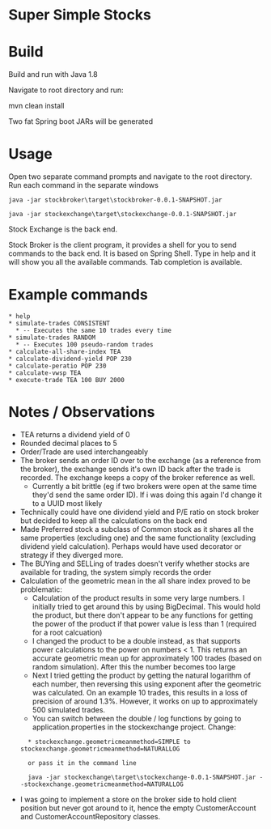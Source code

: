 # Super Simple Stocks

# Build

Build and run with Java 1.8

Navigate to root directory and run:

mvn clean install

Two fat Spring boot JARs will be generated

# Usage

Open two separate command prompts and navigate to the root directory. Run each command in the separate windows

```
java -jar stockbroker\target\stockbroker-0.0.1-SNAPSHOT.jar

java -jar stockexchange\target\stockexchange-0.0.1-SNAPSHOT.jar
```

Stock Exchange is the back end.

Stock Broker is the client program, it provides a shell for you to send commands to the back end. It is based on Spring Shell. Type in help and it will show you all the available commands. Tab completion is available.

# Example commands
```
* help
* simulate-trades CONSISTENT
  * -- Executes the same 10 trades every time
* simulate-trades RANDOM
  * -- Executes 100 pseudo-random trades
* calculate-all-share-index TEA
* calculate-dividend-yield POP 230
* calculate-peratio POP 230
* calculate-vwsp TEA
* execute-trade TEA 100 BUY 2000
```

# Notes / Observations

* TEA returns a dividend yield of 0
* Rounded decimal places to 5
* Order/Trade are used interchangeably
* The broker sends an order ID over to the exchange (as a reference from the broker), the exchange sends it's own ID back after the trade is recorded. The exchange keeps a copy of the broker reference as well.
  * Currently a bit brittle (eg if two brokers were open at the same time they'd send the same order ID). If i was doing this again I'd change it to a UUID most likely
* Technically could have one dividend yield and P/E ratio on stock broker but decided to keep all the calculations on the back end
* Made Preferred stock a subclass of Common stock as it shares all the same properties (excluding one) and the same functionality (excluding dividend yield calculation). Perhaps would have used decorator or strategy if they diverged more.
* The BUYing and SELLing of trades doesn't verify whether stocks are available for trading, the system simply records the order
* Calculation of the geometric mean in the all share index proved to be problematic: 
  * Calculation of the product results in some very large numbers. I initially tried to get around this by using BigDecimal. This would hold the product, but there don't appear to be any functions for getting the power of the product if that power value is less than 1 (required for a root calcuation)
  * I changed the product to be a double instead, as that supports power calculations to the power on numbers < 1. This returns an accurate geometric mean up for approximately 100 trades (based on random simulation). After this the number becomes too large 
  * Next I tried getting the product by getting the natural logarithm of each number, then reversing this using exponent after the geometric was calculated. On an example 10 trades, this results in a loss of precision of around 1.3%. However, it works on up to approximately 500 simulated trades.
  * You can switch between the double / log functions by going to application.properties in the stockexchange project. Change:
  ```
    * stockexchange.geometricmeanmethod=SIMPLE to stockexchange.geometricmeanmethod=NATURALLOG
    
    or pass it in the command line
    
    java -jar stockexchange\target\stockexchange-0.0.1-SNAPSHOT.jar --stockexchange.geometricmeanmethod=NATURALLOG
    ```
    
- I was going to implement a store on the broker side to hold client position but never got around to it, hence the empty CustomerAccount and CustomerAccountRepository classes. 

